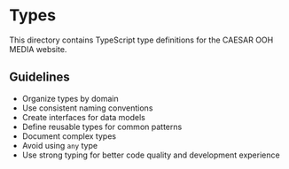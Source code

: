 # Types

This directory contains TypeScript type definitions for the CAESAR OOH MEDIA website.

## Guidelines

- Organize types by domain
- Use consistent naming conventions
- Create interfaces for data models
- Define reusable types for common patterns
- Document complex types
- Avoid using `any` type
- Use strong typing for better code quality and development experience 